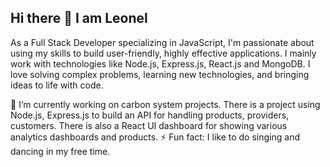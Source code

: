 ## Hi there 👋 I am Leonel

As a Full Stack Developer specializing in JavaScript, I'm passionate about using my skills to build user-friendly, highly effective applications. I mainly work with technologies like Node.js, Express.js, React.js and MongoDB. I love solving complex problems, learning new technologies, and bringing ideas to life with code.

🔭 I’m currently working on carbon system projects. There is a project using Node.js, Express.js to build an API for handling products, providers, customers. There is also a React UI dashboard for showing various analytics dashboards and products.
⚡ Fun fact: I like to do singing and dancing in my free time.
<!--
**leonellunamedina/leonellunamedina** is a ✨ _special_ ✨ repository because its `README.md` (this file) appears on your GitHub profile.

Here are some ideas to get you started:

- 🔭 I’m currently working on ...
- 🌱 I’m currently learning ...
- 👯 I’m looking to collaborate on ...
- 🤔 I’m looking for help with ...
- 💬 Ask me about ...
- 📫 How to reach me: ...
- 😄 Pronouns: ...
- ⚡ Fun fact: ...
-->
